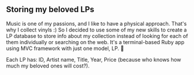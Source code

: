 ## Storing my beloved LPs
Music is one of my passions, and I like to have a physical approach. That's why I collect vinyls :)
So I decided to use some of my new skills to create a LP database to store info about my collection instead of looking for each of them individually or searching on the web. It's a terminal-based Ruby app using MVC framework with just one model, LP. 🎵

Each LP has:
ID,
Artist name,
Title,
Year,
Price (because who knows how much my beloved ones will cost?).